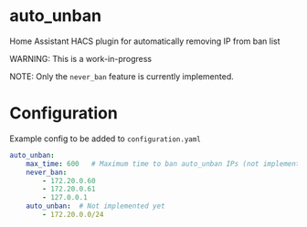 # auto_unban
Home Assistant HACS plugin for automatically removing IP from ban list

WARNING: This is a work-in-progress


NOTE: Only the `never_ban` feature is currently implemented.

# Configuration
Example config to be added to `configuration.yaml`

```yaml
auto_unban:
    max_time: 600   # Maximum time to ban auto_unban IPs (not implemented yet)
    never_ban:
        - 172.20.0.60
        - 172.20.0.61
        - 127.0.0.1
    auto_unban:  # Not implemented yet
        - 172.20.0.0/24
```

